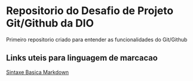 # Repositorio do Desafio de Projeto Git/Github da DIO
Primeiro repositorio criado para entender as funcionalidades do Git/Github


## Links uteis para linguagem de marcacao
[Sintaxe Basica Markdown](https://www.markdownguide.org/basic-syntax/)
